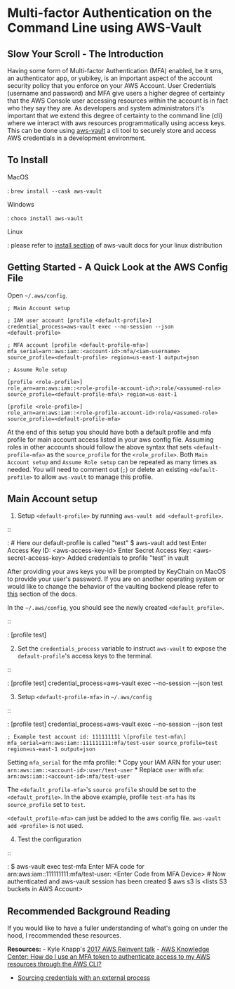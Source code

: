 Multi-factor Authentication on the Command Line using AWS-Vault
===============================================================

Slow Your Scroll - The Introduction
-----------------------------------

Having some form of Multi-factor Authentication (MFA) enabled, be it
sms, an authenticator app, or yubikey, is an important aspect of the
account security policy that you enforce on your AWS Account. User
Credentials (username and password) and MFA give users a higher degree
of certainty that the AWS Console user accessing resources within the
account is in fact who they say they are. As developers and system
administrators it\'s important that we extend this degree of certainty
to the command line (cli) where we interact with aws resources
programmatically using access keys. This can be done using
[aws-vault](https://github.com/99designs/aws-vault) a cli tool to
securely store and access AWS credentials in a development environment.

To Install
----------

MacOS

:   `brew install --cask aws-vault`

Windows

:   `choco install aws-vault`

Linux

:   please refer to [install
    section](https://github.com/99designs/aws-vault#installing) of
    aws-vault docs for your linux distribution

Getting Started - A Quick Look at the AWS Config File
-----------------------------------------------------

Open `~/.aws/config`.

```config
; Main Account setup

; IAM user account [profile <default-profile>]
credential_process=aws-vault exec --no-session --json
<default-profile>

; MFA account [profile <default-profile-mfa>]
mfa_serial=arn:aws:iam::<account-id>:mfa/<iam-username>
source_profile=<default-profile> region=us-east-1 output=json

; Assume Role setup

[profile <role-profile>]
role_arn=arn:aws:iam::<role-profile-account-id\>:role/<assumed-role>
source_profile=<default-profile-mfa\> region=us-east-1

[profile <role-profile>]
role_arn=arn:aws:iam::<role-profile-account-id>:role/<assumed-role>
source_profile=<default-profile-mfa>
```


At the end of this setup you should have both a default profile and mfa
profile for main account access listed in your aws config file. Assuming
roles in other accounts should follow the above syntax that sets
`<default-profile-mfa>` as the `source_profile` for the
`<role_profile>`. Both `Main Account setup` and `Assume Role setup` can
be repeated as many times as needed. You will need to comment out (`;`)
or delete an existing `<default-profile>` to allow `aws-vault` to manage
this profile.

Main Account setup
------------------

1.  Setup `<default-profile>` by running
    `aws-vault add <default-profile>`.

::

:   \# Here our default-profile is called \"test\" \$ aws-vault add test
    Enter Access Key ID: \<aws-access-key-id\> Enter Secret Access Key:
    \<aws-secret-access-key\> Added credentials to profile \"test\" in
    vault

After providing your aws keys you will be prompted by KeyChain on MacOS
to provide your user\'s password. If you are on another operating system
or would like to change the behavior of the vaulting backend please
refer to
[this](https://github.com/99designs/aws-vault#vaulting-backends) section
of the docs.

In the `~/.aws/config`, you should see the newly created
`<default_profile>`.

::

:   \[profile test\]

2.  Set the `credentials_process` variable to instruct `aws-vault` to
    expose the `default-profile`\'s access keys to the terminal.

::

:   \[profile test\] credential_process=aws-vault exec \--no-session
    \--json test

3.  Setup `<default-profile-mfa>` in `~/.aws/config`

::

:   \[profile test\] credential_process=aws-vault exec \--no-session
    \--json test

    ; Example test account id: 111111111 \[profile test-mfa\]
    mfa_serial=arn:aws:iam::111111111:mfa/test-user source_profile=test
    region=us-east-1 output=json

Setting `mfa_serial` for the mfa profile: \* Copy your IAM ARN for your
user: `arn:aws:iam::<account-id>:user/test-user` \* Replace `user` with
`mfa`: `arn:aws:iam::<account-id>:mfa/test-user`

The `<default_profile-mfa>`\'s `source profile` should be set to the
`<default_profile>`. In the above example, profile `test-mfa` has its
`source_profile` set to `test`.

`<default_profile-mfa>` can just be added to the aws config file.
`aws-vault add <profile>` is not used.

4.  Test the configuration

::

:   \$ aws-vault exec test-mfa Enter MFA code for
    arn:aws:iam::111111111:mfa/test-user: \<Enter Code from MFA Device\>
    \# Now authenticated and aws-vault session has been created \$ aws
    s3 ls \<lists S3 buckets in AWS Account\>

Recommended Background Reading
------------------------------

If you would like to have a fuller understanding of what\'s going on
under the hood, I recommended these resources.

**Resources:** - Kyle Knapp\'s [2017 AWS Reinvent
talk](https://youtu.be/W8IyScUGuGI?t=1251) - [AWS Knowledge Center: How
do I use an MFA token to authenticate access to my AWS resources through
the AWS
CLI?](https://aws.amazon.com/premiumsupport/knowledge-center/authenticate-mfa-cli/)
- [Sourcing credentials with an external
process](https://docs.aws.amazon.com/cli/latest/userguide/cli-configure-sourcing-external.html)
